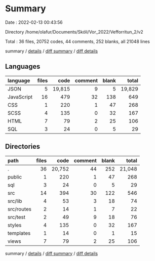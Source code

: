 # Summary

Date : 2022-02-13 00:43:56

Directory /home/olafur/Documents/Skóli/Vor_2022/Vefforritun_2/v2

Total : 36 files, 20752 codes, 44 comments, 252 blanks, all 21048 lines

summary / [details](details.md) / [diff summary](diff.md) / [diff details](diff-details.md)

## Languages

| language   | files |   code | comment | blank |  total |
| :--------- | ----: | -----: | ------: | ----: | -----: |
| JSON       |     5 | 19,815 |       9 |     5 | 19,829 |
| JavaScript |    16 |    479 |      32 |   138 |    649 |
| CSS        |     1 |    220 |       1 |    47 |    268 |
| SCSS       |     4 |    135 |       0 |    32 |    167 |
| HTML       |     7 |     79 |       2 |    25 |    106 |
| SQL        |     3 |     24 |       0 |     5 |     29 |

## Directories

| path       | files |   code | comment | blank |  total |
| :--------- | ----: | -----: | ------: | ----: | -----: |
| .          |    36 | 20,752 |      44 |   252 | 21,048 |
| public     |     1 |    220 |       1 |    47 |    268 |
| sql        |     3 |     24 |       0 |     5 |     29 |
| src        |    14 |    394 |      30 |   122 |    546 |
| src/lib    |     4 |     53 |       3 |    18 |     74 |
| src/routes |     2 |     14 |       1 |     7 |     22 |
| src/test   |     2 |     49 |       9 |    18 |     76 |
| styles     |     4 |    135 |       0 |    32 |    167 |
| templates  |     1 |     14 |       0 |     1 |     15 |
| views      |     7 |     79 |       2 |    25 |    106 |

summary / [details](details.md) / [diff summary](diff.md) / [diff details](diff-details.md)
